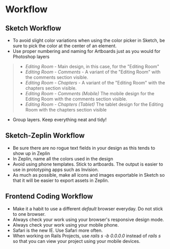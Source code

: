 # Workflow

## Sketch Workflow
- To avoid slight color variations when using the color picker in Sketch, be sure to pick the color at the center of an element.
- Use proper numbering and naming for Artboards just as you would for Photoshop layers

> - *Editing Room* - Main design, in this case, for the "Editing Room"
> - *Editing Room - Comments* - A variant of the "Editing Room" with the comments section visible.
> - *Editing Room - Chapters* - A variant of the "Editing Room" with the chapters section visible.
> - *Editing Room - Comments (Mobile)* The mobile design for the Editing Room with the comments section visible.
> - *Editing Room - Chapters (Tablet)* The tablet design for the Editing Room with the chapters section visible

- Group layers. Keep everything neat and tidy!

## Sketch-Zeplin Workflow
- Be sure there are no rogue text fields in your design as this tends to show up in Zeplin
- In Zeplin, name all the colors used in the design
- Avoid using phone templates. Stick to artboards. The output is easier to use in prototyping apps such as Invision.
- As much as possible, make all icons and images exportable in Sketch so that it will be easier to export assets in Zeplin.

## Frontend Coding Workflow
- Make it a habit to use a different *default* browser everyday. Do not stick to one browser.
- Always check your work using your browser's responsive design mode.
- Always check your work using your mobile phone.
- Safari is the new IE. Use Safari more often.
- When working on Rails Projects, use *rails s -b 0.0.0.0* instead of *rails s* so that you can view your project using your mobile devices.
